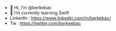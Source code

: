- 👋 Hi, I’m @berkebac
- 🌱 I’m currently learning Swift
- LinkedIn : https://www.linkedin.com/in/berkebac/
- Tw : https://twitter.com/berkeebac

<!---
berkebac/berkebac is a ✨ special ✨ repository because its `README.md` (this file) appears on your GitHub profile.
You can click the Preview link to take a look at your changes.
--->

